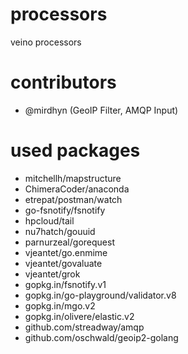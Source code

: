 # processors
veino processors

# contributors
* @mirdhyn (GeoIP Filter, AMQP Input)

# used packages
* mitchellh/mapstructure
* ChimeraCoder/anaconda
* etrepat/postman/watch
* go-fsnotify/fsnotify
* hpcloud/tail
* nu7hatch/gouuid
* parnurzeal/gorequest
* vjeantet/go.enmime
* vjeantet/govaluate
* vjeantet/grok
* gopkg.in/fsnotify.v1
* gopkg.in/go-playground/validator.v8
* gopkg.in/mgo.v2
* gopkg.in/olivere/elastic.v2
* github.com/streadway/amqp
* github.com/oschwald/geoip2-golang